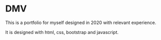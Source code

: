# DMV
This is a portfolio for myself designed in 2020 with relevant experience.

It is designed with html, css, bootstrap and javascript.

